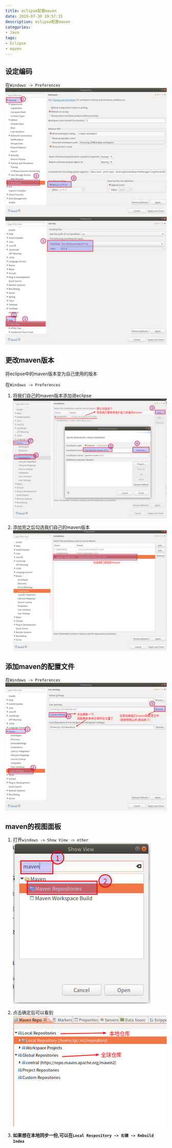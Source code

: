 ```yaml
---
title: eclipse配置maven
date: 2019-07-30 19:57:15
description: eclipse配置maven
categories:
- Java
tags:
- Eclipse
- maven
---
```

##  设定编码
在`Windows -> Preferences`
![](../images/20190730008.png)
![](../images/20190730009.png)

##  更改maven版本
将eclipse中的maven版本变为自己使用的版本

在`Windows -> Preferences`
1.  将我们自己的maven版本添加进eclipse
![](../images/20190730010.png)

2.  添加完之后勾选我们自己的maven版本
![](../images/20190730011.png)

##  添加maven的配置文件
在`Windows -> Preferences`
![](../images/20190730012.png)

##  maven的视图面板
1.  打开`windows -> Show View -> other`
![](../images/20190730017.png)

2.  点击确定后可以看到
![](../images/20190730019.png)

3.  **如果想在本地同步一份,可以在`Local Respository -> 右键 -> Rebuild Index`**

